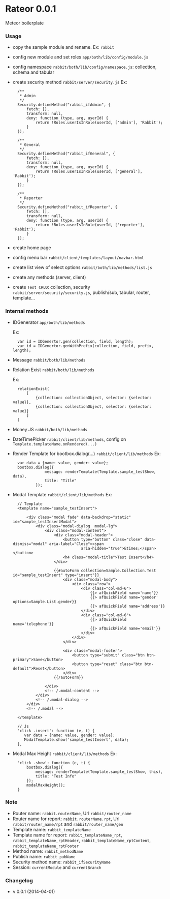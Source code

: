 # Rateor 0.0.1
Meteor boilerplate

### Usage
- copy the sample module and rename. Ex: `rabbit`
- config new module and set roles `app/both/lib/config/module.js`
- config namespace `rabbit/both/lib/config/namespace.js`: collection, schema and tabular
- create security method `rabbit/server/security.js`
    Ex:

        /**
         * Admin
         */
        Security.defineMethod("rabbit_ifAdmin", {
            fetch: [],
            transform: null,
            deny: function (type, arg, userId) {
                return !Roles.userIsInRole(userId, ['admin'], 'Rabbit');
            }
        });

        /**
         * General
         */
        Security.defineMethod("rabbit_ifGeneral", {
            fetch: [],
            transform: null,
            deny: function (type, arg, userId) {
                return !Roles.userIsInRole(userId, ['general'], 'Rabbit');
            }
        });

        /**
         * Reporter
         */
        Security.defineMethod("rabbit_ifReporter", {
            fetch: [],
            transform: null,
            deny: function (type, arg, userId) {
                return !Roles.userIsInRole(userId, ['reporter'], 'Rabbit');
            }
        });

- create home page
- config menu bar `rabbit/client/templates/layout/navbar.html`
- create list view of select options `rabbit/both/lib/methods/list.js`
- create any methods (server, client)
- create `Test CRUD`: collection, security `rabbit/server/security/security.js`, publish/sub, tabular, router, template...

### Internal methods
- IDGenerator `app/both/lib/methods`

    Ex:

        var id = IDGenertor.gen(collection, field, length);
        var id = IDGenertor.genWithPrefix(collection, field, prefix, length);

- Message `rabbit/both/lib/methods`
- Relation Exist `rabbit/both/lib/methods`

    Ex:

        relationExist(
            [
                {collection: collectionObject, selector: {selector: value}},
                {collection: collectionObject, selector: {selector: value}}
            ]
        )

- Money JS `rabbit/both/lib/methods`


- DateTimePicker `rabbit/client/lib/methods`, config on `Template.templateName.onRendered(...)`
- Render Template for bootbox.dialog(...) `rabbit/client/lib/methods`
    Ex:

        var data = {name: value, gender: value};
        bootbox.dialog({
                    message: renderTemplate(Template.sample_testShow, data),
                    title: "Title"
                });

- Modal Template `rabbit/client/lib/methods`
    Ex:

        // Template
        <template name="sample_testInsert">

            <div class="modal fade" data-backdrop="static" id="sample_testInsertModal">
                <div class="modal-dialog  modal-lg">
                    <div class="modal-content">
                        <div class="modal-header">
                            <button type="button" class="close" data-dismiss="modal" aria-label="Close"><span
                                    aria-hidden="true">&times;</span></button>
                            <h4 class="modal-title">Test Insert</h4>
                        </div>

                        {{#autoForm collection=Sample.Collection.Test id="sample_testInsert" type="insert"}}
                            <div class="modal-body">
                                <div class="row">
                                    <div class="col-md-6">
                                        {{> afQuickField name='name'}}
                                        {{> afQuickField name='gender' options=Sample.List.gender}}
                                        {{> afQuickField name='address'}}
                                    </div>
                                    <div class="col-md-6">
                                        {{> afQuickField name='telephone'}}
                                        {{> afQuickField name='email'}}
                                    </div>
                                </div>
                            </div>

                            <div class="modal-footer">
                                <button type="submit" class="btn btn-primary">Save</button>
                                <button type="reset" class="btn btn-default">Reset</button>
                            </div>
                        {{/autoForm}}

                    </div>
                    <!-- /.modal-content -->
                </div>
                <!-- /.modal-dialog -->
            </div>
            <!-- /.modal -->

        </template>

        // Js
        'click .insert': function (e, t) {
           var data = {name: value, gender: value};
           ModalTemplate.show('sample_testInsert', data);
        },

- Modal Max Height `rabbit/client/lib/methods`
    Ex:

        'click .show': function (e, t) {
            bootbox.dialog({
                message: renderTemplate(Template.sample_testShow, this),
                title: "Test Info"
            });
            modalMaxHeight();
        }



### Note
- Router name: `rabbit.routerName`, Url `rabbit/router_name`
- Router name for report: `rabbit.routerName.rpt`, Url `rabbit/router_name/rpt` and `rabbit/router_name/gen`
- Template name: `rabbit_templateName`
- Template name for report: `rabbit_templateName_rpt`, `rabbit_templateName_rptHeader`, `rabbit_templateName_rptContent`, `rabbit_templateName_rptFooter`
- Method name: `rabbit_methodName`
- Publish name: `rabbit_pubName`
- Security method name: `rabbit_ifSecurityName`
- Session: `currentModule` and `currentBranch`

### Changelog
- v 0.0.1 (2014-04-01)
